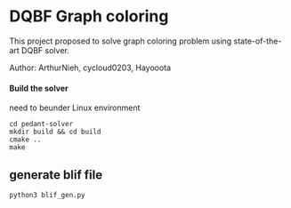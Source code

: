 # DQBF Graph coloring

This project proposed to solve graph coloring problem using state-of-the-art DQBF solver.

Author: ArthurNieh, cycloud0203, Hayooota

#### Build the solver 

need to beunder Linux environment

```shell
cd pedant-solver
mkdir build && cd build
cmake ..
make
```

## generate blif file

```shell
python3 blif_gen.py
```
